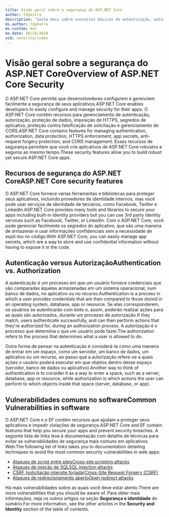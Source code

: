 ```yaml
---
title: Visão geral sobre a segurança do ASP.NET Core
author: tdykstra
description: 'Saiba mais sobre conceitos básicos de autenticação, autorização e segurança no ASP.NET Core.'
ms.author: tdykstra
ms.custom: mvc
ms.date: 10/24/2018
uid: security/index
---
```

# <a name="overview-of-aspnet-core-security"></a><span data-ttu-id="f89f7-103">Visão geral sobre a segurança do ASP.NET Core</span><span class="sxs-lookup"><span data-stu-id="f89f7-103">Overview of ASP.NET Core Security</span></span>

<span data-ttu-id="f89f7-104">O ASP.NET Core permite que desenvolvedores configurem e gerenciem facilmente a segurança de seus aplicativos.</span><span class="sxs-lookup"><span data-stu-id="f89f7-104">ASP.NET Core enables developers to easily configure and manage security for their apps.</span></span> <span data-ttu-id="f89f7-105">O ASP.NET Core contém recursos para gerenciamento de autenticação, autorização, proteção de dados, imposição de HTTPS, segredos de aplicativo, proteção contra falsificação de solicitação e gerenciamento de CORS.</span><span class="sxs-lookup"><span data-stu-id="f89f7-105">ASP.NET Core contains features for managing authentication, authorization, data protection, HTTPS enforcement, app secrets, anti-request forgery protection, and CORS management.</span></span> <span data-ttu-id="f89f7-106">Esses recursos de segurança permitem que você crie aplicativos de ASP.NET Core robustos e seguros ao mesmo tempo.</span><span class="sxs-lookup"><span data-stu-id="f89f7-106">These security features allow you to build robust yet secure ASP.NET Core apps.</span></span>

## <a name="aspnet-core-security-features"></a><span data-ttu-id="f89f7-107">Recursos de segurança do ASP.NET Core</span><span class="sxs-lookup"><span data-stu-id="f89f7-107">ASP.NET Core security features</span></span>

<span data-ttu-id="f89f7-108">O ASP.NET Core fornece várias ferramentas e bibliotecas para proteger seus aplicativos, incluindo provedores de identidade internos, mas você pode usar serviços de identidade de terceiros, como Facebook, Twitter e LinkedIn.</span><span class="sxs-lookup"><span data-stu-id="f89f7-108">ASP.NET Core provides many tools and libraries to secure your apps including built-in Identity providers but you can use 3rd party identity services such as Facebook, Twitter, or LinkedIn.</span></span> <span data-ttu-id="f89f7-109">Com o ASP.NET Core, você pode gerenciar facilmente os segredos do aplicativo, que são uma maneira de armazenar e usar informações confidenciais sem a necessidade de expô-los no código.</span><span class="sxs-lookup"><span data-stu-id="f89f7-109">With ASP.NET Core, you can easily manage app secrets, which are a way to store and use confidential information without having to expose it in the code.</span></span>

## <a name="authentication-vs-authorization"></a><span data-ttu-id="f89f7-110">Autenticação versus Autorização</span><span class="sxs-lookup"><span data-stu-id="f89f7-110">Authentication vs. Authorization</span></span>

<span data-ttu-id="f89f7-111">A autenticação é um processo em que um usuário fornece credenciais que são comparadas àquelas armazenadas em um sistema operacional, num banco de dados, no aplicativo ou no recurso.</span><span class="sxs-lookup"><span data-stu-id="f89f7-111">Authentication is a process in which a user provides credentials that are then compared to those stored in an operating system, database, app or resource.</span></span> <span data-ttu-id="f89f7-112">Se elas corresponderem, os usuários se autenticarão com êxito e, assim, poderão realizar ações para as quais são autorizados, durante um processo de autorização.</span><span class="sxs-lookup"><span data-stu-id="f89f7-112">If they match, users authenticate successfully, and can then perform actions that they're authorized for, during an authorization process.</span></span> <span data-ttu-id="f89f7-113">A autorização é o processo que determina o que um usuário pode fazer.</span><span class="sxs-lookup"><span data-stu-id="f89f7-113">The authorization refers to the process that determines what a user is allowed to do.</span></span>

<span data-ttu-id="f89f7-114">Outra forma de pensar na autenticação é considerá-la como uma maneira de entrar em um espaço, como um servidor, um banco de dados, um aplicativo ou um recurso, ao passo que a autorização refere-se a quais ações o usuário poderá executar em que objetos dentro desse espaço (servidor, banco de dados ou aplicativo).</span><span class="sxs-lookup"><span data-stu-id="f89f7-114">Another way to think of authentication is to consider it as a way to enter a space, such as a server, database, app or resource, while authorization is which actions the user can perform to which objects inside that space (server, database, or app).</span></span>

## <a name="common-vulnerabilities-in-software"></a><span data-ttu-id="f89f7-115">Vulnerabilidades comuns no software</span><span class="sxs-lookup"><span data-stu-id="f89f7-115">Common Vulnerabilities in software</span></span>

<span data-ttu-id="f89f7-116">O ASP.NET Core e o EF contêm recursos que ajudam a proteger seus aplicativos e impedir violações de segurança.</span><span class="sxs-lookup"><span data-stu-id="f89f7-116">ASP.NET Core and EF contain features that help you secure your apps and prevent security breaches.</span></span> <span data-ttu-id="f89f7-117">A seguinte lista de links leva à documentação com detalhe de técnicas para evitar as vulnerabilidades de segurança mais comuns em aplicativos Web:</span><span class="sxs-lookup"><span data-stu-id="f89f7-117">The following list of links takes you to documentation detailing techniques to avoid the most common security vulnerabilities in web apps:</span></span>

* [<span data-ttu-id="f89f7-118">Ataques de script entre sites</span><span class="sxs-lookup"><span data-stu-id="f89f7-118">Cross-site scripting attacks</span></span>](xref:security/cross-site-scripting)
* [<span data-ttu-id="f89f7-119">Ataques de injeção de SQL</span><span class="sxs-lookup"><span data-stu-id="f89f7-119">SQL injection attacks</span></span>](/ef/core/querying/raw-sql)
* [<span data-ttu-id="f89f7-120">CSRF (solicitação intersite forjada)</span><span class="sxs-lookup"><span data-stu-id="f89f7-120">Cross-Site Request Forgery (CSRF)</span></span>](xref:security/anti-request-forgery)
* [<span data-ttu-id="f89f7-121">Ataques de redirecionamento aberto</span><span class="sxs-lookup"><span data-stu-id="f89f7-121">Open redirect attacks</span></span>](xref:security/preventing-open-redirects)

<span data-ttu-id="f89f7-122">Há mais vulnerabilidades sobre as quais você deve estar atento.</span><span class="sxs-lookup"><span data-stu-id="f89f7-122">There are more vulnerabilities that you should be aware of.</span></span> <span data-ttu-id="f89f7-123">Para obter mais informações, veja os outros artigos na seção **Segurança e identidade** do sumário.</span><span class="sxs-lookup"><span data-stu-id="f89f7-123">For more information, see the other articles in the **Security and Identity** section of the table of contents.</span></span>
